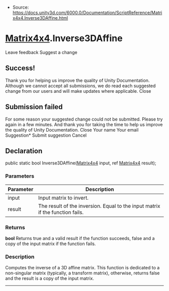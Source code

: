 * Source: https://docs.unity3d.com/6000.0/Documentation/ScriptReference/Matrix4x4.Inverse3DAffine.html

#  [Matrix4x4](https://docs.unity3d.com/6000.0/Documentation/ScriptReference/Matrix4x4.html).Inverse3DAffine
Leave feedback
Suggest a change
## Success!
Thank you for helping us improve the quality of Unity Documentation. Although we cannot accept all submissions, we do read each suggested change from our users and will make updates where applicable.
Close
## Submission failed
For some reason your suggested change could not be submitted. Please <a>try again</a> in a few minutes. And thank you for taking the time to help us improve the quality of Unity Documentation.
Close
Your name Your email Suggestion* Submit suggestion
Cancel
## Declaration
public static bool Inverse3DAffine([Matrix4x4](https://docs.unity3d.com/6000.0/Documentation/ScriptReference/Matrix4x4.html) input, ref [Matrix4x4](https://docs.unity3d.com/6000.0/Documentation/ScriptReference/Matrix4x4.html) result); 
### Parameters
Parameter | Description  
---|---  
input | Input matrix to invert.  
result | The result of the inversion. Equal to the input matrix if the function fails.  
### Returns
**bool** Returns true and a valid result if the function succeeds, false and a copy of the input matrix if the function fails. 
### Description
Computes the inverse of a 3D affine matrix.
This function is dedicated to a non-singular matrix (typically, a transform matrix), otherwise, returns false and the result is a copy of the input matrix.
* * *
